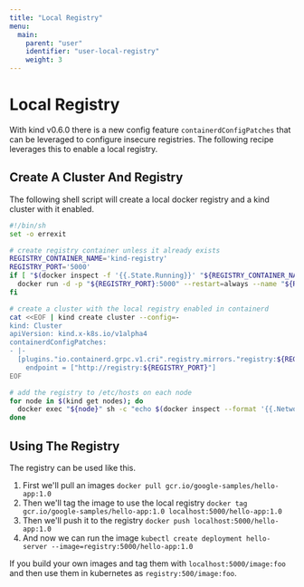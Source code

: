 ```yaml
---
title: "Local Registry"
menu:
  main:
    parent: "user"
    identifier: "user-local-registry"
    weight: 3
---
```

# Local Registry

With kind v0.6.0 there is a new config feature `containerdConfigPatches` that can
be leveraged to configure insecure registries.
The following recipe leverages this to enable a local registry.

## Create A Cluster And Registry

The following shell script will create a local docker registry and a kind cluster
with it enabled.

```bash
#!/bin/sh
set -o errexit

# create registry container unless it already exists
REGISTRY_CONTAINER_NAME='kind-registry'
REGISTRY_PORT='5000'
if [ "$(docker inspect -f '{{.State.Running}}' "${REGISTRY_CONTAINER_NAME}")" != 'true' ]; then
  docker run -d -p "${REGISTRY_PORT}:5000" --restart=always --name "${REGISTRY_CONTAINER_NAME}" registry:2
fi

# create a cluster with the local registry enabled in containerd
cat <<EOF | kind create cluster --config=-
kind: Cluster
apiVersion: kind.x-k8s.io/v1alpha4
containerdConfigPatches:
- |-
  [plugins."io.containerd.grpc.v1.cri".registry.mirrors."registry:${REGISTRY_PORT}"]
    endpoint = ["http://registry:${REGISTRY_PORT}"]
EOF

# add the registry to /etc/hosts on each node
for node in $(kind get nodes); do
  docker exec "${node}" sh -c "echo $(docker inspect --format '{{.NetworkSettings.IPAddress }}' "${REGISTRY_CONTAINER_NAME}") registry >> /etc/hosts"
done
```

## Using The Registry

The registry can be used like this.

1. First we'll pull an images `docker pull gcr.io/google-samples/hello-app:1.0`
2. Then we'll tag the image to use the local registry `docker tag gcr.io/google-samples/hello-app:1.0 localhost:5000/hello-app:1.0`
3. Then we'll push it to the registry `docker push localhost:5000/hello-app:1.0`
4. And now we can run the image `kubectl create deployment hello-server --image=registry:5000/hello-app:1.0`

If you build your own images and tag them with `localhost:5000/image:foo` and then use
them in kubernetes as `registry:500/image:foo`.
